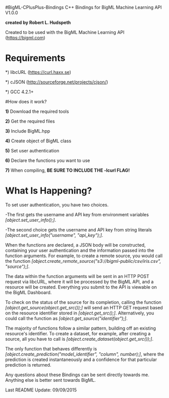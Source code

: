 #BigML-CPlusPlus-Bindings
C++ Bindings for BigML Machine Learning API V1.0.0

<b>created by Robert L. Hudspeth</b>

Created to be used with the BigML Machine Learning API (https://bigml.com)

# Requirements
*) libcURL (https://curl.haxx.se)

*) cJSON (http://sourceforge.net/projects/cjson/)

*) GCC 4.2.1+

#How does it work? 

<b>1)</b> Download the required tools

<b>2)</b> Get the required files

<b>3)</b> Include BigML.hpp

<b>4)</b> Create object of BigML class

<b>5)</b> Set user authentication

<b>6)</b> Declare the functions you want to use

<b>7)</b> When compiling, <b>BE SURE TO INCLUDE THE -lcurl FLAG!</b>

# What Is Happening?

To set user authentication, you have two choices. 

  -The first gets the username and API key from environment variables <i>[object.set_user_info();]</i>. 
  
  -The second choice gets the username and API key from string literals <i>[object.set_user_info("username", "api_key");]</i>.

When the functions are declared, a JSON body will be constructed, containing your user authentication and the information passed into the function arguments. For example, to create a remote source, you would call the function <i>[object.create_remote_source("s3://bigml-public/csv/iris.csv", "source");]</i>.

The data within the function arguments will be sent in an HTTP POST request via libcURL, where it will be processed by the BigML API, and a resource will be created. Everything you submit to the API is viewable on the BigML Dashboard. 

To check on the status of the source for its completion, calling the function <i>[object.get_source(object.get_src());]</i> will send an HTTP GET request based on the resource identifier stored in <i>[object.get_src();]</i>. Alternatively, you could call the function as <i>[object.get_source("identifier");]</i>.

The majority of functions follow a similar pattern, building off an existing resource's identifier. To create a dataset, for example, after creating a source, all you have to call is <i>[object.create_dataset(object.get_src());]</i>.

The only function that behaves differently is <i>[object.create_prediction("model_identifier", "column", number);]</i>, where the prediction is created instantaneously and a confidence for that particular prediction is returned.

Any questions about these Bindings can be sent directly towards me. Anything else is better sent towards BigML.

Last README Update: 09/09/2015
